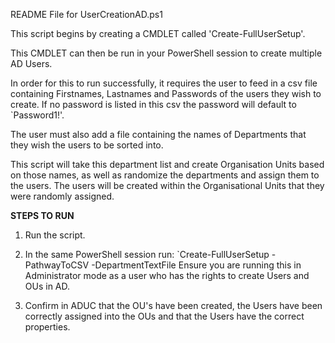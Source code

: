 README File for UserCreationAD.ps1

This script begins by creating a CMDLET called 'Create-FullUserSetup'. 

This CMDLET can then be run in your PowerShell session to create multiple AD Users.

In order for this to run successfully, it requires the user to feed in a csv file      containing Firstnames, Lastnames and Passwords of the users they wish to create. If no password is listed in this csv the password will default to `Password1!'.

The user must also add a file containing the names of Departments that they wish the users to be sorted into. 

This script will take this department list and create Organisation Units based on those names, as well as randomize the departments and assign them to the users. The users will be created within the Organisational Units that they were randomly assigned.


**STEPS TO RUN** 

1. Run the script.

2. In the same PowerShell session run:
`Create-FullUserSetup -PathwayToCSV <CSV FILE LOC> -DepartmentTextFile <Department FILE LOC>
Ensure you are running this in Administrator mode as a user who has the rights to create Users and OUs in AD.

3. Confirm in ADUC that the OU's have been created, the Users have been correctly assigned into the OUs and that the Users have the correct properties. 

